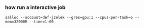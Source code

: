 ### how run a interactive job
`salloc --account=def-jzelek --gres=gpu:1 --cpus-per-task=6 --mem=32000M --time=1:00`
